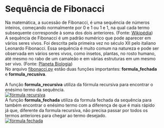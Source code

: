 # Sequência de Fibonacci
Na matemática, a sucessão de Fibonacci, é uma sequência de números inteiros, começando normalmente por 0 e 1 ou 1 e 1,
na qual cada termo subsequente corresponde à soma dos dois anteriores.
(Fonte: <a href="https://pt.wikipedia.org/wiki/Sequência_de_Fibonacci" target="_blank">Wikipédia</a>) </br>
A sequência de Fibonacci é um padrão numérico que pode aparecer em vários seres vivos. Foi descrita pela
primeira vez no século XII pelo italiano Leonardo Fibonacci. Essa sequência é muito comum na natureza e pode ser
observada em vários seres vivos, como insetos, plantas, no rosto humano, até mesmo no rabo de um camaleão e em 
várias estruturas em um mesmo ser vivo.
(Fonte: <a href="https://planetabiologia.com/a-sequencia-de-fibonacci-na-natureza/">Planeta Biologia</a>)
</br>
No arquivo <a href="https://github.com/juniorcavicchioli/fibonacci/blob/main/fibonacci.py">fibonacci.py</a>
estão duas funções importantes: <b>formula_fechada</b> e <b>formula_recusiva</b>. </br> </br>
A função <b>formula_recursiva</b> utiliza da fórmula recursiva para encontrar o enésimo termo da sequência. </br>
<a href="https://www.ime.unicamp.br/~deleo/MA220/a03.pdf" target="_blank">
![fórmula recursiva](https://user-images.githubusercontent.com/101985616/206966245-3eed2f00-b914-4a08-a5f2-df2eac2fedad.png)
</a>
</br>
A função <b>formula_fechada</b> utiliza da formula fechada da sequência para também encontrar o enésimo termo com a
diferença de que é mais rápido já que, diferente da formula recursiva, não precisa passar por todos os termos anteriores
para chegar ao termo desejado. </br>
<a href="https://www.ime.unicamp.br/~deleo/MA220/a03.pdf" target="_blank">
![fórmula fechada](https://user-images.githubusercontent.com/101985616/206967548-bf707cff-de07-4d8a-96eb-bd62f0a31184.png)
</a>
